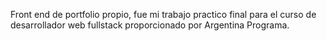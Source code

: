 Front end de portfolio propio, fue mi trabajo practico final para el curso de desarrollador web fullstack proporcionado por Argentina Programa.

